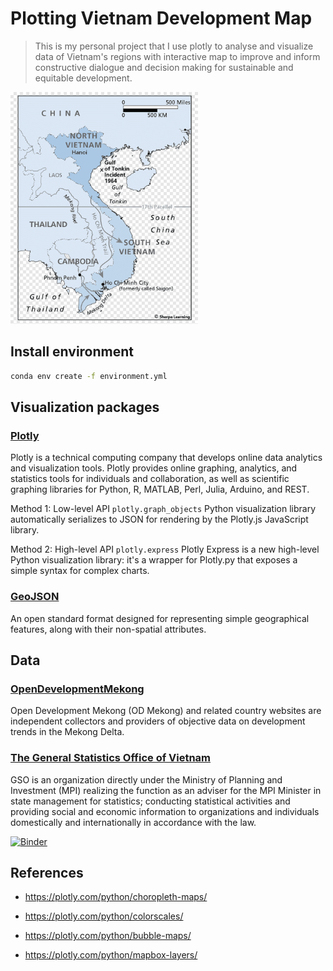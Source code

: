 # Plotting Vietnam Development Map

> This is my personal project that I use plotly to analyse and visualize data of Vietnam's regions with interactive map to improve and inform constructive dialogue and decision making for sustainable and equitable development.


<img src="figures/png-clipart-gulf-of-tonkin-incident-world-map-united-states-map-text-world.png" width=300>

## Install environment

```bash
conda env create -f environment.yml
```

## Visualization packages

### [Plotly](https://plotly.com/python/)
Plotly is a technical computing company that develops online data analytics and visualization tools. Plotly provides online graphing, analytics, and statistics tools for individuals and collaboration, as well as scientific graphing libraries for Python, R, MATLAB, Perl, Julia, Arduino, and REST.

Method 1: Low-level API `plotly.graph_objects`
Python visualization library automatically serializes to JSON for rendering by the Plotly.js JavaScript library.

Method 2: High-level API `plotly.express`
Plotly Express is a new high-level Python visualization library: it's a wrapper for Plotly.py that exposes a simple syntax for complex charts.

### [GeoJSON](https://geojson.org/)
An open standard format designed for representing simple geographical features, along with their non-spatial attributes.

## Data
### [OpenDevelopmentMekong](https://opendevelopmentmekong.net//)
Open Development Mekong (OD Mekong) and related country websites are independent collectors and providers of objective data on development trends in the Mekong Delta.

### [The General Statistics Office of Vietnam](https://www.gso.gov.vn/en/employment/)
GSO is an organization directly under the Ministry of Planning and Investment (MPI) realizing the function as an adviser for the MPI Minister in state management for statistics; conducting statistical activities and providing social and economic information to organizations and individuals domestically and internationally in accordance with the law.

[![Binder](https://mybinder.org/badge_logo.svg)](https://mybinder.org/v2/gh/Thu-Duong/plotting-geo-map/main?filepath=https%3A%2F%2Fgithub.com%2FThu-Duong%2Fplotting-geo-map%2Fblob%2Fmain%2FVietnam_Map.ipynb)

## References

- https://plotly.com/python/choropleth-maps/

- https://plotly.com/python/colorscales/

- https://plotly.com/python/bubble-maps/

- https://plotly.com/python/mapbox-layers/

